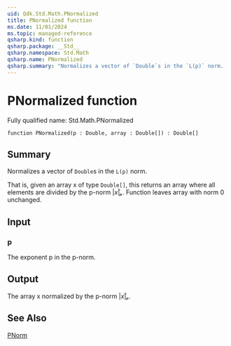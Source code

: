 ```yaml
---
uid: Qdk.Std.Math.PNormalized
title: PNormalized function
ms.date: 11/01/2024
ms.topic: managed-reference
qsharp.kind: function
qsharp.package: __Std__
qsharp.namespace: Std.Math
qsharp.name: PNormalized
qsharp.summary: "Normalizes a vector of `Double`s in the `L(p)` norm.  That is, given an array x of type `Double[]`, this returns an array where all elements are divided by the p-norm |x̄|ₚ. Function leaves array with norm 0 unchanged."
---
```


# PNormalized function

Fully qualified name: Std.Math.PNormalized

```qsharp
function PNormalized(p : Double, array : Double[]) : Double[]
```

## Summary
Normalizes a vector of `Double`s in the `L(p)` norm.

That is, given an array x of type `Double[]`, this returns an array where
all elements are divided by the p-norm $|x̄|ₚ$.
Function leaves array with norm 0 unchanged.

## Input
### p
The exponent p in the p-norm.

## Output
The array x normalized by the p-norm $|x̄|ₚ$.

## See Also
[PNorm](xref:Qdk.Std.Math.PNorm)
